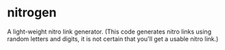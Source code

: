 # nitrogen
A light-weight nitro link generator.
(This code generates nitro links using random letters and digits, it is not certain that you'll get a usable nitro link.)
